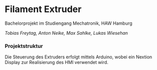 # Filament Extruder

Bachelorprojekt im Studiengang Mechatronik, HAW Hamburg

*Tobias Freytag, Anton Neike, Max Sahlke, Lukas Wiesehan*

### Projektstruktur

Die Steuerung des Extruders erfolgt mittels Arduino, wobei ein Nextion Display zur Realisierung
des HMI verwendet wird.